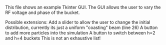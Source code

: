 This file shows an example Tkinter GUI. The GUI allows the user to vary the RF voltage and phase of the bucket.

Possible extensions:
Add a slider to allow the user to change the initial distribution, currently its just a uniform "coasting" beam (line 26)
A button to add more particles into the simulation
A button to switch between h=2 and h=4 buckets
This is not an exhaustive list!
